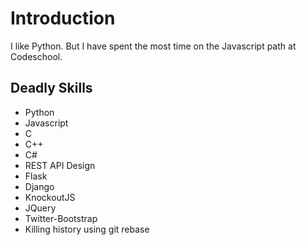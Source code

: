 Introduction
============

I like Python. But I have spent the most time on the Javascript path at Codeschool.

Deadly Skills
-------------

* Python
* Javascript
* C
* C++
* C#
* REST API Design
* Flask
* Django
* KnockoutJS
* JQuery
* Twitter-Bootstrap
* Killing history using git rebase